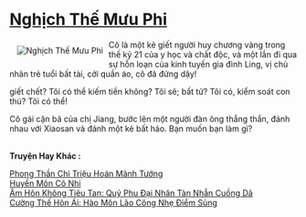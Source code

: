 <a href="https://truyentiki.com/nghich-the-muu-phi.33699/" title="Nghịch Thế Mưu Phi"><h1>Nghịch Thế Mưu Phi</h1></a><div style="display:table"><img align="right" style="float: left; padding: 10px;" src="https://truyentiki.com/a/img/str/src/nghich-the-muu-phi-1591517892.jpg" alt="Nghịch Thế Mưu Phi">Cô là một kẻ giết người huy chương vàng trong thế kỷ 21 của y học và chất độc, và một lần đi qua sự hỗn loạn của kinh tuyến gia đình Ling, vị chủ nhân trẻ tuổi bất tài, cởi quần áo, cô đã đứng dậy! <p></p> giết chết? Tôi có thể kiếm tiền không? Tôi sẽ; bất tử? Tôi có, kiểm soát con thú? Tôi có thể! <p></p> Cô gái cặn bã của chị Jiang, bước lên một người đàn ông thẳng thắn, đánh nhau với Xiaosan và đánh một kẻ bất hảo. Bạn muốn bạn làm gì?</div><p><br><b>Truyện Hay Khác :</b></p><a href="https://truyentiki.com/phong-than-chi-trieu-hoan-manh-tuong.33698/" alt="Phong Thần Chi Triệu Hoán Mãnh Tướng">Phong Thần Chi Triệu Hoán Mãnh Tướng</a><br/><a href="https://github.com/nownovels/top500/tree/master/truyenhay/33913/" alt="Huyền Môn Cô Nhi">Huyền Môn Cô Nhi</a><br/><a href="https://github.com/nownovels/top500/tree/master/truyenhay/33938/" alt="Âm Hôn Không Tiêu Tan: Quỷ Phu Đại Nhân Tàn Nhẫn Cuồng Dã">Âm Hôn Không Tiêu Tan: Quỷ Phu Đại Nhân Tàn Nhẫn Cuồng Dã</a><br/><a href="https://github.com/nownovels/top500/tree/master/truyenhay/33471/" alt="Cường Thế Hôn Ái: Hào Môn Lão Công Nhẹ Điểm Sủng">Cường Thế Hôn Ái: Hào Môn Lão Công Nhẹ Điểm Sủng</a><br/>